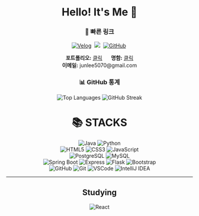 <div align="center"> 
  
# Hello! It's Me 👋

### 🔗 빠른 링크
<p>
  <a href="https://velog.io/@hp657" target="_blank"><img src="https://img.shields.io/badge/Velog-link-36B6FD?style=for-the-badge&logo=velog&logoColor=white" alt="Velog" /></a>&nbsp;
  <a href="https://www.instagram.com/lz_h.57/" target="_blank"><img src="https://img.shields.io/badge/Instagram-link-E4405F?style=for-the-badge&logo=Instagram&logoColor=white"/></a>&nbsp;
  <a href="https://github.com/HP657" target="_blank"><img src="https://img.shields.io/badge/GitHub-HP657-181717?style=for-the-badge&logo=github&logoColor=white" alt="GitHub" /></a>&nbsp;
</p>

<p>
  <strong>포트폴리오:</strong> <a href="https://hp657.github.io/portfolio">클릭</a> &nbsp&nbsp&nbsp&nbsp
  <strong>명함:</strong> <a href="https://hp657.github.io/card">클릭</a> <br>
  <strong>이메일:</strong> junlee5070@gmail.com <br>
</p>

### 📊 GitHub 통계

<p align="center">
  <img src="https://github-readme-stats.vercel.app/api/top-langs/?username=HP657&layout=compact" alt="Top Languages" />
  <img src="https://github-readme-streak-stats.herokuapp.com/?user=HP657" alt="GitHub Streak" />
</p>


<div align="center"><h1>📚 STACKS</h1></div>

<div align="center"> 
  <img src="https://img.shields.io/badge/java-007396?style=for-the-badge&logo=java&logoColor=white" alt="Java"> 
  <img src="https://img.shields.io/badge/python-3776AB?style=for-the-badge&logo=python&logoColor=white" alt="Python"> 
  <br>
  
  <img src="https://img.shields.io/badge/html5-E34F26?style=for-the-badge&logo=html5&logoColor=white" alt="HTML5"> 
  <img src="https://img.shields.io/badge/css-1572B6?style=for-the-badge&logo=css3&logoColor=white" alt="CSS3"> 
  <img src="https://img.shields.io/badge/javascript-F7DF1E?style=for-the-badge&logo=javascript&logoColor=black" alt="JavaScript"> 
  <br>
  <img src="https://img.shields.io/badge/postgresql-4169E1?style=for-the-badge&logo=PostgreSQL&logoColor=white" alt="PostgreSQL">
  <img src="https://img.shields.io/badge/mysql-4479A1?style=for-the-badge&logo=mysql&logoColor=white" alt="MySQL"> 
  <br>
  
  <img src="https://img.shields.io/badge/springboot-6DB33F?style=for-the-badge&logo=springboot&logoColor=white" alt="Spring Boot">
  <img src="https://img.shields.io/badge/express-000000?style=for-the-badge&logo=express&logoColor=white" alt="Express">
  <img src="https://img.shields.io/badge/flask-000000?style=for-the-badge&logo=flask&logoColor=white" alt="Flask">
  <img src="https://img.shields.io/badge/bootstrap-7952B3?style=for-the-badge&logo=bootstrap&logoColor=white" alt="Bootstrap">
  <br>

  <img src="https://img.shields.io/badge/github-181717?style=for-the-badge&logo=github&logoColor=white" alt="GitHub">
  <img src="https://img.shields.io/badge/git-F05032?style=for-the-badge&logo=git&logoColor=white" alt="Git">
  <img src="https://img.shields.io/badge/vsc-007ACC?style=for-the-badge&logo=Visual Studio Code&logoColor=white" alt="VSCode">
  <img src="https://img.shields.io/badge/intelliJ-000000?style=for-the-badge&logo=IntelliJ IDEA&logoColor=white" alt="IntelliJ IDEA">
  <br>
  <hr>
  
  ## Studying
  <img src="https://img.shields.io/badge/react-61DAFB?style=for-the-badge&logo=react&logoColor=black" alt="React"> 
  <br>
</div>
</div>
